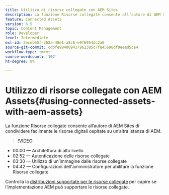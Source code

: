 ```yaml
---
title: Utilizzo di risorse collegate con AEM Sites
description: La funzione Risorse collegate consente all’autore di AEM Sites di condividere facilmente le risorse digitali ospitate su un’altra istanza di AEM.
feature: Connected Assets
version: 6.5
topic: Content Management
role: Developer
level: Intermediate
exl-id: 2eceb65f-362a-48e1-a8c6-e9f6954dc2a0
source-git-commit: cdbfe994009437962385c7fe45698df9eead5ce4
workflow-type: tm+mt
source-wordcount: '102'
ht-degree: 0%

---
```


# Utilizzo di risorse collegate con AEM Assets{#using-connected-assets-with-aem-assets}

La funzione Risorse collegate consente all’autore di AEM Sites di condividere facilmente le risorse digitali ospitate su un’altra istanza di AEM.

>[!VIDEO](https://video.tv.adobe.com/v/26060?quality=12&learn=on)

* 00:00 — Architettura di alto livello
* 02:52 — Autenticazione delle risorse collegate
* 03:30 — Utilizzo di un’immagine dalle risorse collegate
* 04:42 — Configurazioni dell&#39;amministratore per abilitare la funzione Risorse collegate

Controlla la [distribuzioni supportate per le risorse collegate](https://experienceleague.adobe.com/docs/experience-manager-65/assets/using/use-assets-across-connected-assets-instances.html#prerequisites) per capire se l’implementazione AEM può supportare le risorse collegate.
